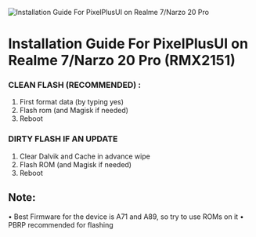 ![Installation Guide For PixelPlusUI on Realme 7/Narzo 20 Pro](https://i.imgur.com/pmZkslu.png "Installation")

# Installation Guide For PixelPlusUI on Realme 7/Narzo 20 Pro (RMX2151)

### CLEAN FLASH (RECOMMENDED) : 
1. First format data (by typing yes)
2. Flash rom (and Magisk if needed)
3. Reboot

### DIRTY FLASH IF AN UPDATE
1. Clear Dalvik and Cache in advance wipe
2. Flash ROM  (and Magisk if needed)
3. Reboot

## Note: 
• Best Firmware for the device is A71 and A89, so try to use ROMs on it
• PBRP recommended for flashing
